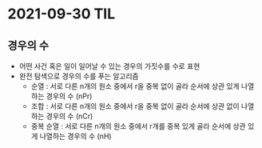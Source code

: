# 2021-09-30 TIL

## 경우의 수
* 어떤 사건 혹은 일이 일어날 수 있는 경우의 가짓수를 수로 표현
* 완전 탐색으로 경우의 수를 푸는 알고리즘
  + 순열 : 서로 다른 n개의 원소 중에서 r을 중복 없이 골라 순서에 상관 있게 나열하는 경우의 수 (nPr)
  + 조합 : 서로 다른 n개의 원소 중에서 r을 중복 없이 골라 순서에 상관 없이 나열하는 경우의 수 (nCr)
  + 중복 순열 : 서로 다른 n개의 원소 중에서 r개를 중복 있게 골라 순서에 상관 있게 나열하는 경우의 수 (nH)
